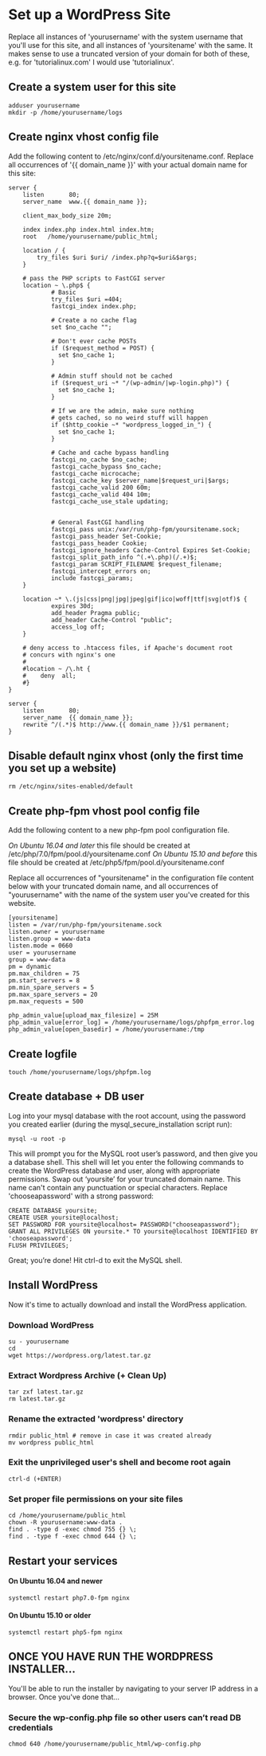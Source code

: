 # Set up a WordPress Site

Replace all instances of 'yourusername' with the system username that you'll use for this site, and all instances of 'yoursitename' with the same. It makes sense to use a truncated version of your domain for both of these, e.g. for 'tutorialinux.com' I would use 'tutorialinux'.


## Create a system user for this site

    adduser yourusername
    mkdir -p /home/yourusername/logs


## Create nginx vhost config file

Add the following content to /etc/nginx/conf.d/yoursitename.conf. Replace all occurrences of '{{ domain_name }}' with your actual domain name for this site:

    server {
        listen       80;
        server_name  www.{{ domain_name }};

        client_max_body_size 20m;

        index index.php index.html index.htm;
        root   /home/yourusername/public_html;

        location / {
            try_files $uri $uri/ /index.php?q=$uri&$args;
        }

        # pass the PHP scripts to FastCGI server
        location ~ \.php$ {
                # Basic
                try_files $uri =404;
                fastcgi_index index.php;

                # Create a no cache flag
                set $no_cache "";

                # Don't ever cache POSTs
                if ($request_method = POST) {
                  set $no_cache 1;
                }

                # Admin stuff should not be cached
                if ($request_uri ~* "/(wp-admin/|wp-login.php)") {
                  set $no_cache 1;
                }

                # If we are the admin, make sure nothing
                # gets cached, so no weird stuff will happen
                if ($http_cookie ~* "wordpress_logged_in_") {
                  set $no_cache 1;
                }

                # Cache and cache bypass handling
                fastcgi_no_cache $no_cache;
                fastcgi_cache_bypass $no_cache;
                fastcgi_cache microcache;
                fastcgi_cache_key $server_name|$request_uri|$args;
                fastcgi_cache_valid 200 60m;
                fastcgi_cache_valid 404 10m;
                fastcgi_cache_use_stale updating;


                # General FastCGI handling
                fastcgi_pass unix:/var/run/php-fpm/yoursitename.sock;
                fastcgi_pass_header Set-Cookie;
                fastcgi_pass_header Cookie;
                fastcgi_ignore_headers Cache-Control Expires Set-Cookie;
                fastcgi_split_path_info ^(.+\.php)(/.+)$;
                fastcgi_param SCRIPT_FILENAME $request_filename;
                fastcgi_intercept_errors on;
                include fastcgi_params;         
        }

        location ~* \.(js|css|png|jpg|jpeg|gif|ico|woff|ttf|svg|otf)$ {
                expires 30d;
                add_header Pragma public;
                add_header Cache-Control "public";
                access_log off;
        }

        # deny access to .htaccess files, if Apache's document root
        # concurs with nginx's one
        #
        #location ~ /\.ht {
        #    deny  all;
        #}
    }

    server {
        listen       80;
        server_name  {{ domain_name }};
        rewrite ^/(.*)$ http://www.{{ domain_name }}/$1 permanent;
    }




## Disable default nginx vhost (only the first time you set up a website)

    rm /etc/nginx/sites-enabled/default


## Create php-fpm vhost pool config file

Add the following content to a new php-fpm pool configuration file.

*On Ubuntu 16.04 and later* this file should be created at /etc/php/7.0/fpm/pool.d/yoursitename.conf
*On Ubuntu 15.10 and before* this file should be created at /etc/php5/fpm/pool.d/yoursitename.conf

Replace all occurrences of "yoursitename" in the configuration file content below with your truncated domain name, and all occurrences of "yourusername" with the name of the system user you've created for this website.


    [yoursitename]
    listen = /var/run/php-fpm/yoursitename.sock
    listen.owner = yourusername
    listen.group = www-data
    listen.mode = 0660
    user = yourusername
    group = www-data
    pm = dynamic
    pm.max_children = 75
    pm.start_servers = 8
    pm.min_spare_servers = 5
    pm.max_spare_servers = 20
    pm.max_requests = 500

    php_admin_value[upload_max_filesize] = 25M
    php_admin_value[error_log] = /home/yourusername/logs/phpfpm_error.log
    php_admin_value[open_basedir] = /home/yourusername:/tmp



## Create logfile

    touch /home/yourusername/logs/phpfpm.log



## Create database + DB user

Log into your mysql database with the root account, using the password you created earlier (during the mysql_secure_installation script run):

    mysql -u root -p

This will prompt you for the MySQL root user’s password, and then give you a database shell. This shell will let you enter the following commands to create the WordPress database and user, along with appropriate permissions. Swap out ‘yoursite’ for your truncated domain name. This name can't contain any punctuation or special characters. Replace 'chooseapassword' with a strong password:

    CREATE DATABASE yoursite;
    CREATE USER yoursite@localhost;
    SET PASSWORD FOR yoursite@localhost= PASSWORD("chooseapassword");
    GRANT ALL PRIVILEGES ON yoursite.* TO yoursite@localhost IDENTIFIED BY 'chooseapassword';
    FLUSH PRIVILEGES;


Great; you’re done! Hit ctrl-d to exit the MySQL shell.




## Install WordPress

Now it's time to actually download and install the WordPress application.


### Download WordPress

    su - yourusername
    cd
    wget https://wordpress.org/latest.tar.gz


### Extract Wordpress Archive (+ Clean Up)

    tar zxf latest.tar.gz
    rm latest.tar.gz


### Rename the extracted 'wordpress' directory

    rmdir public_html # remove in case it was created already
    mv wordpress public_html


### Exit the unprivileged user's shell and become root again 

    ctrl-d (+ENTER)


### Set proper file permissions on your site files

    cd /home/yourusername/public_html
    chown -R yourusername:www-data .
    find . -type d -exec chmod 755 {} \;
    find . -type f -exec chmod 644 {} \;


## Restart your services

#### On Ubuntu 16.04 and newer

    systemctl restart php7.0-fpm nginx

#### On Ubuntu 15.10 or older

    systemctl restart php5-fpm nginx


## ONCE YOU HAVE RUN THE WORDPRESS INSTALLER...

You'll be able to run the installer by navigating to your server IP address in a browser. Once you've done that...

### Secure the wp-config.php file so other users can’t read DB credentials

    chmod 640 /home/yourusername/public_html/wp-config.php


